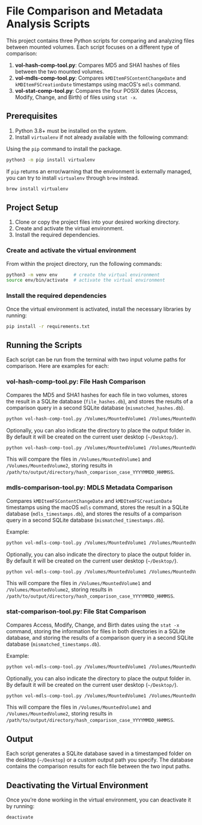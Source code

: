 # File Comparison and Metadata Analysis Scripts

This project contains three Python scripts for comparing and analyzing files between mounted volumes. Each script focuses on a different type of comparison:

1. **vol-hash-comp-tool.py**: Compares MD5 and SHA1 hashes of files between the two mounted volumes.
2. **vol-mdls-comp-tool.py**: Compares `kMDItemFSContentChangeDate` and `kMDItemFSCreationDate` timestamps using macOS's `mdls` command.
3. **vol-stat-comp-tool.py**: Compares the four POSIX dates (Access, Modify, Change, and Birth) of files using `stat -x`.

## Prerequisites

1. Python 3.8+ must be installed on the system.
2. Install `virtualenv` if not already available with the following command:

Using the `pip` command to install the package.

```bash
python3 -m pip install virtualenv
```

If `pip` returns an error/warning that the environment is externally managed, you can try to install `virtualenv` through `brew` instead.

```bash
brew install virtualenv
```

## Project Setup

1. Clone or copy the project files into your desired working directory.
2. Create and activate the virtual environment.
3. Install the required dependencies.

### Create and activate the virtual environment

From within the project directory, run the following commands:

```bash
python3 -m venv env      # create the virtual environment
source env/bin/activate  # activate the virtual environment
```

### Install the required dependencies

Once the virtual environment is activated, install the necessary libraries by running:

```bash
pip install -r requirements.txt
```

## Running the Scripts

Each script can be run from the terminal with two input volume paths for comparison. Here are examples for each:

### vol-hash-comp-tool.py: File Hash Comparison

Compares the MD5 and SHA1 hashes for each file in two volumes, stores the result in a SQLite database (`file_hashes.db`), and stores the results of a comparison query in a second SQLite database (`mismatched_hashes.db`).

```bash
python vol-hash-comp-tool.py /Volumes/MountedVolume1 /Volumes/MountedVolume2
```

Optionally, you can also indicate the directory to place the output folder in. By default it will be created on the current user desktop (`~/Desktop/`).

```bash
python vol-hash-comp-tool.py /Volumes/MountedVolume1 /Volumes/MountedVolume2 --output_dir /path/to/output/directory
```

This will compare the files in `/Volumes/MountedVolume1` and `/Volumes/MountedVolume2`, storing results in `/path/to/output/directory/hash_comparison_case_YYYYMMDD_HHMMSS`.

### mdls-comparison-tool.py: MDLS Metadata Comparison

Compares `kMDItemFSContentChangeDate` and `kMDItemFSCreationDate` timestamps using the macOS `mdls` command, stores the result in a SQLite database (`mdls_timestamps.db`), and stores the results of a comparison query in a second SQLite database (`mismatched_timestamps.db`).

Example:

```bash
python vol-mdls-comp-tool.py /Volumes/MountedVolume1 /Volumes/MountedVolume2
```

Optionally, you can also indicate the directory to place the output folder in. By default it will be created on the current user desktop (`~/Desktop/`).

```bash
python vol-mdls-comp-tool.py /Volumes/MountedVolume1 /Volumes/MountedVolume2 --output_dir /path/to/output/directory
```

This will compare the files in `/Volumes/MountedVolume1` and `/Volumes/MountedVolume2`, storing results in `/path/to/output/directory/hash_comparison_case_YYYYMMDD_HHMMSS`.

### stat-comparison-tool.py: File Stat Comparison

Compares Access, Modify, Change, and Birth dates using the `stat -x` command, storing the information for files in both directories in a SQLite database, and storing the results of a comparison query in a second SQLite database (`mismatched_timestamps.db`).

Example:

```bash
python vol-mdls-comp-tool.py /Volumes/MountedVolume1 /Volumes/MountedVolume2
```

Optionally, you can also indicate the directory to place the output folder in. By default it will be created on the current user desktop (`~/Desktop/`).

```bash
python vol-mdls-comp-tool.py /Volumes/MountedVolume1 /Volumes/MountedVolume2 --output_dir /path/to/output/directory
```

This will compare the files in `/Volumes/MountedVolume1` and `/Volumes/MountedVolume2`, storing results in `/path/to/output/directory/hash_comparison_case_YYYYMMDD_HHMMSS`.

## Output

Each script generates a SQLite database saved in a timestamped folder on the desktop (`~/Desktop`) or a custom output path you specify. The database contains the comparison results for each file between the two input paths.

## Deactivating the Virtual Environment

Once you’re done working in the virtual environment, you can deactivate it by running:

```bash
deactivate
```
